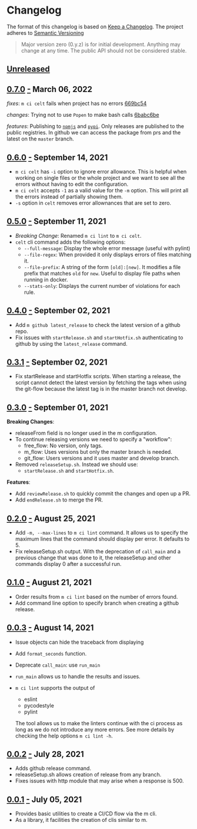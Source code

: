 # Changelog

The format of this changelog is based on [Keep a Changelog](http://keepachangelog.com/en/1.0.0/).
The project adheres to [Semantic Versioning](http://semver.org/spec/v2.0.0.html)

> Major version zero (0.y.z) is for initial development. Anything may change at any time.
> The public API should not be considered stable.

## [Unreleased]

## [0.7.0] <a name="0.7.0" href="#0.7.0">-</a> March 06, 2022
*fixes*: `m ci celt` fails when project has no errors [669bc54](https://github.com/jmlopez-rod/m/commit/669bc5430a2fc8e343082165943e6f8b688eaaf0)

*changes*: Trying not to use `Popen` to make bash calls [6babc6be](https://github.com/jmlopez-rod/m/commit/6babc6bee7bb6ec23e1301456f587e9bab2a688d)

*features*: Publishing to [`npmjs`](https://www.npmjs.com/package/@jmlopez/m) and [`pypi`](https://pypi.org/project/jmlopez-m/). Only releases are published to the public registries. In github we can access the package from
prs and the latest on the `master` branch.


## [0.6.0] <a name="0.6.0" href="#0.6.0">-</a> September 14, 2021
- `m ci celt` has `-i` option to ignore error allowance. This is helpful when
  working on single files or the whole project and we want to see all the errors
  without having to edit the configuration.
- `m ci celt` accepts `-1` as a valid value for the `-m` option. This will
  print all the errors instead of partially showing them.
- `-s` option in `celt` removes error allownances that are set to zero.


## [0.5.0] <a name="0.5.0" href="#0.5.0">-</a> September 11, 2021
- *Breaking Change*: Renamed `m ci lint` to `m ci celt`.
- `celt` cli command adds the following options:
  - `--full-message`: Display the whole error message (useful with pylint)
  - `--file-regex`: When provided it only displays errors of files matching it.
  - `--file-prefix`: A string of the form `[old]:[new]`. It modifies a file
    prefix that matches `old` for `new`. Useful to display file paths when
    running in docker.
  - `--stats-only`: Displays the current number of violations for each rule.


## [0.4.0] <a name="0.4.0" href="#0.4.0">-</a> September 02, 2021
- Add `m github latest_release` to check the latest version of a github repo.
- Fix issues with `startRelease.sh` and `startHotfix.sh` authenticating to
  github by using the `latest_release` command.


## [0.3.1] <a name="0.3.1" href="#0.3.1">-</a> September 02, 2021
- Fix startRelease and startHotfix scripts. When starting a release, the
  script cannot detect the latest version by fetching the tags when using
  the git-flow because the latest tag is in the master branch not develop.


## [0.3.0] <a name="0.3.0" href="#0.3.0">-</a> September 01, 2021
**Breaking Changes**:
- releaseFrom field is no longer used in the m configuration.
- To continue releasing versions we need to specify a "workflow":
    - free_flow: No version, only tags.
    - m_flow: Uses versions but only the master branch is needed.
    - git_flow: Users versions and it uses master and develop branch.
- Removed `releaseSetup.sh`. Instead we should use:
    - `startRelease.sh` and `startHotfix.sh`.

**Features**:
- Add `reviewRelease.sh` to quickly commit the changes and open up a PR.
- Add `endRelease.sh` to merge the PR.


## [0.2.0] <a name="0.2.0" href="#0.2.0">-</a> August 25, 2021
- Add `-m, --max-lines` to `m ci lint` command. It allows us to specify
  the maximum lines that the command should display per error. It
  defaults to 5.
- Fix releaseSetup.sh output. With the deprecation of `call_main` and
  a previous change that was done to it, the releaseSetup and other
  commands display 0 after a successful run.


## [0.1.0] <a name="0.1.0" href="#0.1.0">-</a> August 21, 2021
- Order results from `m ci lint` based on the number of errors found.
- Add command line option to specify branch when creating a github release.


## [0.0.3] <a name="0.0.3" href="#0.0.3">-</a> August 14, 2021
- Issue objects can hide the traceback from displaying
- Add `format_seconds` function.
- Deprecate `call_main`: use `run_main`
- `run_main` allows us to handle the results and issues.
- `m ci lint` supports the output of
   - eslint
   - pycodestyle
   - pylint

  The tool allows us to make the linters continue with the ci process as long
  as we do not introduce any more errors. See more details by checking the
  help options `m ci lint -h`.


## [0.0.2] <a name="0.0.2" href="#0.0.2">-</a> July 28, 2021
- Adds github release command.
- releaseSetup.sh allows creation of release from any branch.
- Fixes issues with http module that may arise when a response is 500.


## [0.0.1] <a name="0.0.1" href="#0.0.1">-</a> July 05, 2021
- Provides basic utilities to create a CI/CD flow via the m cli.
- As a library, it facilities the creation of clis similar to m.


[unreleased]: https://github.com/jmlopez-rod/m/compare/0.7.0...HEAD
[0.7.0]: https://github.com/jmlopez-rod/m/compare/0.6.0...0.7.0
[0.6.0]: https://github.com/jmlopez-rod/m/compare/0.5.0...0.6.0
[0.5.0]: https://github.com/jmlopez-rod/m/compare/0.4.0...0.5.0
[0.4.0]: https://github.com/jmlopez-rod/m/compare/0.3.1...0.4.0
[0.3.1]: https://github.com/jmlopez-rod/m/compare/0.3.0...0.3.1
[0.3.0]: https://github.com/jmlopez-rod/m/compare/0.2.0...0.3.0
[0.2.0]: https://github.com/jmlopez-rod/m/compare/0.1.0...0.2.0
[0.1.0]: https://github.com/jmlopez-rod/m/compare/0.0.3...0.1.0
[0.0.3]: https://github.com/jmlopez-rod/m/compare/0.0.2...0.0.3
[0.0.2]: https://github.com/jmlopez-rod/m/compare/0.0.1...0.0.2
[0.0.1]: https://github.com/jmlopez-rod/m/compare/bf286e270e13c75dfed289a3921289092477c058...0.0.1
